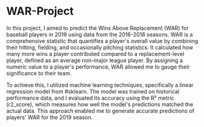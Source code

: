# WAR-Project

In this project, I aimed to predict the Wins Above Replacement (WAR) for baseball players in 2019 using data from the 2016-2018 seasons. WAR is a comprehensive statistic that quantifies a player's overall value by combining their hitting, fielding, and occasionally pitching statistics. It calculated how many more wins a player contributed compared to a replacement-level player, defined as an average non-major league player. By assigning a numeric value to a player's performance, WAR allowed me to gauge their significance to their team.

To achieve this, I utilized machine learning techniques, specifically a linear regression model from #sklearn. The model was trained on historical performance data, and I evaluated its accuracy using the R² metric (r2_score), which measures how well the model's predictions matched the actual data. This approach enabled me to generate accurate predictions of players' WAR for the 2019 season.
